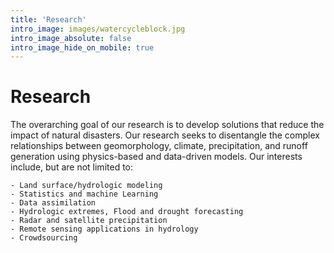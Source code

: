 ```yaml
---
title: 'Research'
intro_image: images/watercycleblock.jpg
intro_image_absolute: false
intro_image_hide_on_mobile: true
---
```


# Research

The overarching goal of our research is to develop solutions that reduce the impact of natural disasters. Our research seeks to disentangle the complex relationships between geomorphology, climate, precipitation, and runoff generation using physics-based and data-driven models. Our interests include, but are not limited to:

	- Land surface/hydrologic modeling
	- Statistics and machine Learning
	- Data assimilation
	- Hydrologic extremes, Flood and drought forecasting
	- Radar and satellite precipitation
	- Remote sensing applications in hydrology
	- Crowdsourcing
